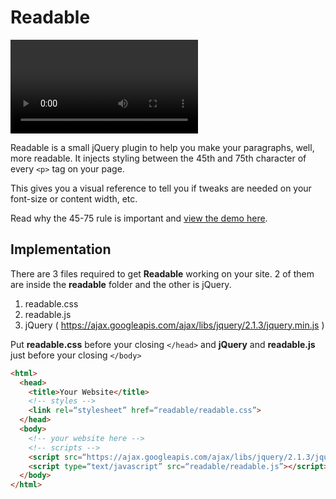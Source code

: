 # Readable

<video name="player" id="player_html5_api" preload="auto" src="https://s3.amazonaws.com/f.cl.ly/items/210u2G0B1e2Y3U0m1g3B/readable.mp4">
    <source src="https://s3.amazonaws.com/f.cl.ly/items/210u2G0B1e2Y3U0m1g3B/readable.mp4" type="video/mp4">
  </video>

Readable is a small jQuery plugin to help you make your paragraphs, well, more readable. It injects styling between the 45th and 75th character of every `<p>` tag on your page.

This gives you a visual reference to tell you if tweaks are needed on your font-size or content width, etc.

Read why the 45-75 rule is important and [view the demo here](http://mds.sh/readable).

## Implementation
There are 3 files required to get **Readable** working on your site.
2 of them are inside the **readable** folder and the other is jQuery.

1. readable.css
2. readable.js
3. jQuery ( https://ajax.googleapis.com/ajax/libs/jquery/2.1.3/jquery.min.js )


Put **readable.css** before your closing `</head>` and **jQuery** and **readable.js** just before your closing `</body>`

```html
<html>
  <head>
    <title>Your Website</title>
    <!-- styles -->
    <link rel=“stylesheet” href=“readable/readable.css”>
  </head>
  <body>
    <!-- your website here -->
    <!-- scripts -->
    <script src=“https://ajax.googleapis.com/ajax/libs/jquery/2.1.3/jquery.min.js”></script>
    <script type=“text/javascript” src=“readable/readable.js”></script>
  </body>
</html>
```
